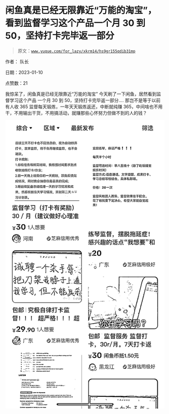 # 闲鱼真是已经无限靠近“万能的淘宝”，看到监督学习这个产品一个月 30 到 50，坚持打卡完毕返一部分

> 原文：[`www.yuque.com/for_lazy/xkrm14/hs9gr155qdib31mp`](https://www.yuque.com/for_lazy/xkrm14/hs9gr155qdib31mp)

作者： 队长 

日期：2023-01-10 

点赞数：21 

我惊呆了，闲鱼真是已经无限靠近“万能的淘宝” 今天刷了一下闲鱼，居然看到监督学习这个产品 一个月 30 到 50，坚持打卡完毕返一部分…. 那岂不是等于以前有人收 365 监督每天锻炼，一年天天锻炼返还，中断就纯赚 365，中间啥也不用干，不用输出干货，不用搞活动，就赚那些心怀努力但做不到的人的钱？ 

![](img/faa2e0f2b6eddfe5f9390c7a18154ead.png)  


